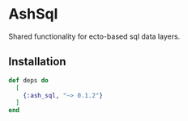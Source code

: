 # AshSql

Shared functionality for ecto-based sql data layers.

## Installation

```elixir
def deps do
  [
    {:ash_sql, "~> 0.1.2"}
  ]
end
```
